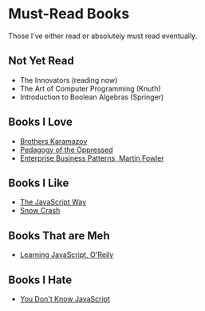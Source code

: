 # Must-Read Books

Those I've either read or absolutely must read eventually.

## Not Yet Read

* The Innovators (reading now)
* The Art of Computer Programming (Knuth)  
* Introduction to Boolean Algebras (Springer)

## Books I Love

* [Brothers Karamazov](https://duck.com/lite?kd=-1&kp=-1&q=Brothers+Karamazov)
* [Pedagogy of the
  Oppressed](https://duck.com/lite?kd=-1&kp=-1&q=Pedagogy+of+the+Oppressed)
* [Enterprise Business Patterns, Martin
  Fowler](https://duck.com/lite?kd=-1&kp=-1&q=Enterprise+Business+Patterns,+Martin+Fowler)

## Books I Like

* [The JavaScript Way](https://duck.com/lite?kd=-1&kp=-1&q=The+JavaScript+Way)
* [Snow Crash](https://duck.com/lite?kd=-1&kp=-1&q=Snow+Crash)

## Books That are Meh

* [Learning JavaScript, O'Reily](https://duck.com/lite?kd=-1&kp=-1&q=Learning+JavaScript,+O'Reily)

## Books I Hate

* [You Don't Know JavaScript](https://duck.com/lite?kd=-1&kp=-1&q=You+Don't+Know+JavaScript)
